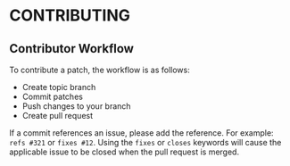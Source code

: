 # CONTRIBUTING

## Contributor Workflow

To contribute a patch, the workflow is as follows:

- Create topic branch
- Commit patches
- Push changes to your branch
- Create pull request

If a commit references an issue, please add the reference.
For example: `refs #321` or `fixes #12`. Using the `fixes` or
`closes` keywords will cause the applicable issue to be closed
when the pull request is merged.

